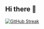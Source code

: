 ## Hi there 👋

<!--
**yazan-banikhalaf/yazan-banikhalaf** is a ✨ _special_ ✨ repository because its `README.md` (this file) appears on your GitHub profile.

Here are some ideas to get you started:

- 🔭 I’m currently working on ...
- 🌱 I’m currently learning ...
- 👯 I’m looking to collaborate on ...
- 🤔 I’m looking for help with ...
- 💬 Ask me about ...
- 📫 How to reach me: ...
- 😄 Pronouns: ...
- ⚡ Fun fact: ...
-->
[![GitHub Streak](https://github-readme-streak-stats-puce-three.vercel.app?user=yazan-banikhalaf&theme=whatsapp-light2&border_radius=20)](https://git.io/streak-stats)
